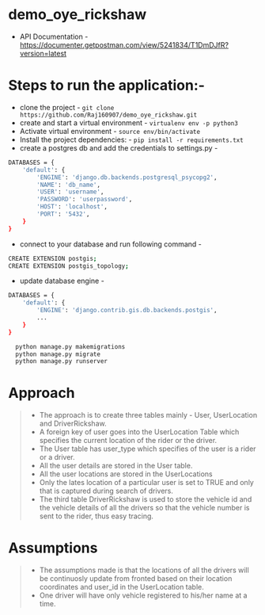 # demo_oye_rickshaw
- API Documentation - https://documenter.getpostman.com/view/5241834/T1DmDJfR?version=latest

# Steps to run the application:-
- clone the project - ```git clone https://github.com/Raj160907/demo_oye_rickshaw.git```<br/>
- create and start a virtual environment - ```virtualenv env -p python3```</br>
- Activate virtual environment - ```source env/bin/activate```<br/>
- Install the project dependencies: - 
```pip install -r requirements.txt``` <br/>
- create a postgres db and add the credentials to settings.py - <br/>
```sh
DATABASES = {
    'default': {
        'ENGINE': 'django.db.backends.postgresql_psycopg2',
        'NAME': 'db_name',
        'USER': 'username',
        'PASSWORD': 'userpassword',
        'HOST': 'localhost',
        'PORT': '5432',
    }
}
```
- connect to your database and run following command -
```sh
CREATE EXTENSION postgis;
CREATE EXTENSION postgis_topology;
```
- update database engine -<br/>
```sh
DATABASES = {
    'default': {
        'ENGINE': 'django.contrib.gis.db.backends.postgis',
        ...
    }
}
```
```sh
  python manage.py makemigrations
  python manage.py migrate
  python manage.py runserver
```

# Approach
> - The approach is to create three tables mainly - User, UserLocation and DriverRickshaw.<br/>
> - A foreign key of user goes into the UserLocation Table which specifies the current location of the rider or the driver.<br/>
> - The User table has user_type which specifies of the user is a rider or a driver.<br/>
> - All the user details are stored in the User table.<br/>
> - All the user locations are stored in the UserLocations<br/>
> - Only the lates location of a particular user is set to TRUE and only that is captured during search of drivers.<br/>
> - The third table DriverRickshaw is used to store the vehicle id and the vehicle details of all the drivers so that the vehicle number is sent to the rider, thus easy tracing.<br/>
 
# Assumptions
> - The assumptions made is that the locations of all the drivers will be continuosly update from fronted based on their location coordinates and user_id in the UserLocation table.<br/>
> - One driver will have only vehicle registered to his/her name at a time.<br/>

